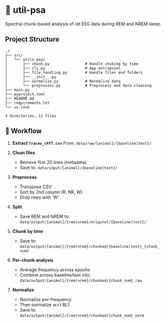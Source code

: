 # 🧠 util-psa

Spectral chunk-based analysis of rat EEG data during REM and NREM sleep.

## Project Structure

```
./
├── src/
│   └── utils-psa/
│       ├── chunk.py                # Handle chuking by time
│       ├── cli.py                  # App entrypoint
│       ├── file_handling.py        # Handle files and folders
│       ├── __init__.py
│       ├── normalize.py            # Normalize data
│       └── preprocess.py           # Preprocess and data cleaning
├── main.py
├── pyproject.toml
├── README.md
├── requirements.txt
└── uv.lock

3 directories, 11 files
```

## 🧪 Workflow

1. **Extract `Traces_cFFT.csv`**
   From: `data/raw/{animal}/{baseline|test}/`

2. **Clean files**

   - Remove first 20 lines (metadata)
   - Save to: `data/input/{animal}/{baseline|test}/`

3. **Preprocess**

   - Transpose CSV
   - Sort by 2nd column (R, NR, W)
   - Drop rows with 'W'

4. **Split**

   - Save REM and NREM to:
     `data/output/{animal}/{rem|nrem}/original/{baseline|test}/`

5. **Chunk by time**

   - Save to:
     `data/output/{animal}/{rem|nrem}/chunked/{baseline|test}_{chunk_num}`

6. **Per-chunk analysis**

   - Average frequency across epochs
   - Combine across baseline/test into:
     `data/output/{animal}/{rem|nrem}/chunked/{chunk_num}_raw`

7. **Normalize**

   - Normalize per-frequency
   - Then normalize w.r.t BL1
   - Save to:
     `data/output/{animal}/{rem|nrem}/chunked/{chunk_num}_norm`

